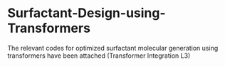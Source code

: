 # Surfactant-Design-using-Transformers
The relevant codes for optimized surfactant molecular generation using transformers have been attached (Transformer Integration L3)
